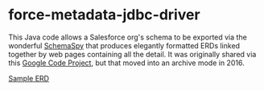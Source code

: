 # force-metadata-jdbc-driver

This Java code allows a Salesforce org's schema to be exported via the wonderful [SchemaSpy](http://schemaspy.sourceforge.net/) that produces elegantly formatted ERDs linked together by web pages containing all the detail. It was originally shared via this [Google Code Project](https://code.google.com/archive/p/force-metadata-jdbc-driver/), but that moved into an archive mode in 2016.

[Sample ERD](sample-erd.png)
